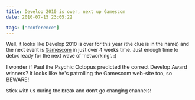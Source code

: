 ```yaml
---
title: Develop 2010 is over, next up Gamescom
date: 2010-07-15 23:05:22

tags: ["conference"]
---
```


<span style="font-size: 13.2px;">Well, it looks like Develop 2010 is over for this year (the clue is in the name) and the next event is
[Gamescom](http://www.gamescom.de/en/gamescom/home/index.php) in just over 4 weeks time. Just enough time to detox ready for the next wave of
'networking'. :)</span>

I wonder if Paul the Psychic Octopus predicted the correct Develop Award
winners? It looks like he's patrolling the Gamescom web-site too, so
BEWARE!

<span style="font-size: 13.2px;">Stick with us during the break and
don't go changing channels!</span>
